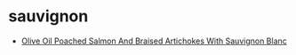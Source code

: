 # sauvignon

 * [Olive Oil Poached Salmon And Braised Artichokes With Sauvignon Blanc](../../index/o/olive-oil-poached-salmon-and-braised-artichokes-with-sauvignon-blanc-232832.json)
